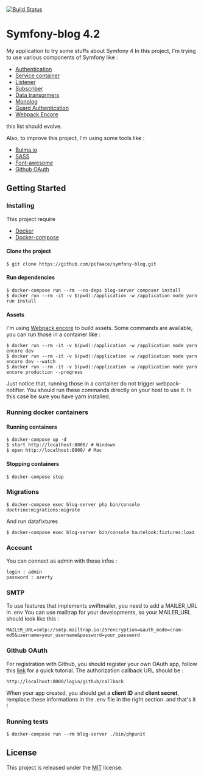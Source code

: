 [![Build Status](https://travis-ci.org/pifaace/symfony-blog.svg?branch=master)](https://travis-ci.org/pifaace/symfony-blog)

# Symfony-blog 4.2

My application to try some stuffs about Symfony 4
In this project, I'm trying to use various components of Symfony like :
* [Authentication](https://symfony.com/doc/current/security.html)
* [Service container](http://symfony.com/doc/current/service_container.html)
* [Listener](http://symfony.com/doc/current/doctrine/event_listeners_subscribers.html#creating-the-listener-class)
* [Subscriber](http://symfony.com/doc/current/doctrine/event_listeners_subscribers.html)
* [Data transormers](https://symfony.com/doc/current/form/data_transformers.html)
* [Monolog](https://symfony.com/doc/current/logging.html)
* [Guard Authentication](https://symfony.com/doc/current/security/guard_authentication.html)
* [Webpack Encore](https://symfony.com/doc/current/frontend.html)

this list should evolve.

Also, to improve this project, I'm using some tools like :
* [Bulma.io](https://bulma.io/)
* [SASS](http://sass-lang.com/documentation/file.SASS_REFERENCE.html)
* [Font-awesome](http://fontawesome.io/)
* [Github OAuth](https://developer.github.com/apps/building-oauth-apps/authorizing-oauth-apps/)


## Getting Started

### Installing

This project require 
* [Docker](https://docs.docker.com/)
* [Docker-compose](https://docs.docker.com/compose/)

#### Clone the project
```
$ git clone https://github.com/pifaace/symfony-blog.git
```

#### Run dependencies
```
$ docker-compose run --rm --no-deps blog-server composer install
$ docker run --rm -it -v $(pwd):/application -w /application node yarn run install
```

#### Assets
I'm using [Webpack encore](https://symfony.com/doc/current/frontend.html) to build assets.
Some commands are available, you can run those in a container like :
```
$ docker run --rm -it -v $(pwd):/application -w /application node yarn encore dev
$ docker run --rm -it -v $(pwd):/application -w /application node yarn encore dev --watch
$ docker run --rm -it -v $(pwd):/application -w /application node yarn encore production --progress
```
Just notice that, running those in a container do not trigger webpack-notifier.
You should run these commands directly on your host to use it. In this case be 
sure you have yarn installed.

### Running docker containers

#### Running containers
```
$ docker-compose up -d
$ start http://localhost:8000/ # Windows
$ open http://localhost:8000/ # Mac
```

#### Stopping containers
```
$ docker-compose stop
```

### Migrations

```
$ docker-compose exec blog-server php bin/console doctrine:migrations:migrate
```

And run datafixtures

```
$ docker-compose exec blog-server bin/console hautelook:fixtures:load
```

### Account
You can connect as admin with these infos :

```
login : admin
password : azerty
```

### SMTP
To use features that implements swiftmailer, you need to add a MAILER_URL in .env
You can use mailtrap for your developments, so your MAILER_URL should look like this :
```
MAILER_URL=smtp://smtp.mailtrap.io:25?encryption=&auth_mode=cram-md5&username=your_username&password=your_password
```

### Github OAuth
For registration with Github, you should register your own OAuth app, follow 
this [link](https://developer.github.com/apps/building-github-apps/creating-a-github-app/) for a quick tutorial.
The authorization callback URL should be :
```
http://localhost:8000/login/github/callback
```
When your app created, you should get a __client ID__ and __client secret__, 
remplace these informations in the .env file in the right section.
and that's it !

### Running tests
```
$ docker-compose run --rm blog-server ./bin/phpunit
```

##  License
This project is released under the [MIT](https://opensource.org/licenses/MIT) license.

